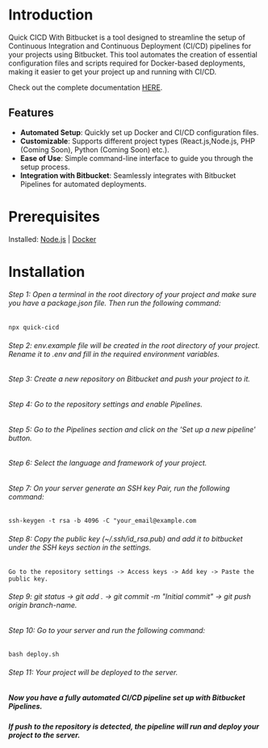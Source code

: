 # Introduction

Quick CICD With Bitbucket is a tool designed to streamline the setup of Continuous Integration and Continuous Deployment (CI/CD) pipelines for your projects using Bitbucket. This tool automates the creation of essential configuration files and scripts required for Docker-based deployments, making it easier to get your project up and running with CI/CD.

Check out the complete documentation [HERE](https://www.npmjs.com/package/quick-cicd).<br/>

## Features

- **Automated Setup**: Quickly set up Docker and CI/CD configuration files.
- **Customizable**: Supports different project types (React.js,Node.js, PHP (Coming Soon), Python (Coming Soon) etc.).
- **Ease of Use**: Simple command-line interface to guide you through the setup process.
- **Integration with Bitbucket**: Seamlessly integrates with Bitbucket Pipelines for automated deployments.

# Prerequisites

Installed: [Node.js](https://nodejs.org/en/download/package-manager) | [Docker](https://www.docker.com/products/docker-desktop/)

# Installation

###### Step 1: Open a terminal in the root directory of your project and make sure you have a package.json file. Then run the following command:

```
npx quick-cicd
```

###### Step 2: env.example file will be created in the root directory of your project. Rename it to .env and fill in the required environment variables.

###### Step 3: Create a new repository on Bitbucket and push your project to it.

###### Step 4: Go to the repository settings and enable Pipelines.

###### Step 5: Go to the Pipelines section and click on the 'Set up a new pipeline' button.

###### Step 6: Select the language and framework of your project.

###### Step 7: On your server generate an SSH key Pair, run the following command:

`ssh-keygen -t rsa -b 4096 -C "your_email@example.com`

###### Step 8: Copy the public key (~/.ssh/id_rsa.pub) and add it to bitbucket under the SSH keys section in the settings.

```
Go to the repository settings -> Access keys -> Add key -> Paste the public key.
```

###### Step 9: git status -> git add . -> git commit -m "Initial commit" -> git push origin branch-name.

###### Step 10: Go to your server and run the following command:

`bash deploy.sh`

###### Step 11: Your project will be deployed to the server.

##### Now you have a fully automated CI/CD pipeline set up with Bitbucket Pipelines.

##### If push to the repository is detected, the pipeline will run and deploy your project to the server.
